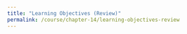 ```yaml
---
title: "Learning Objectives (Review)"
permalink: /course/chapter-14/learning-objectives-review
---
```


